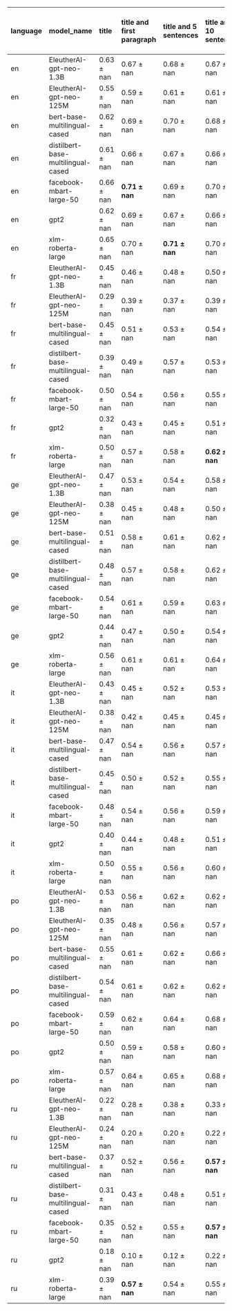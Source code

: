 | language   | model_name                         | title          | title and first paragraph   | title and 5 sentences   | title and 10 sentences   | title and first sentence each paragraph   | raw text           |
|:-----------|:-----------------------------------|:---------------|:----------------------------|:------------------------|:-------------------------|:------------------------------------------|:-------------------|
| en         | EleutherAI-gpt-neo-1.3B            | 0.63 $\pm$ nan | 0.67 $\pm$ nan              | 0.68 $\pm$ nan          | 0.67 $\pm$ nan           | 0.67 $\pm$ nan                            | 0                  |
| en         | EleutherAI-gpt-neo-125M            | 0.55 $\pm$ nan | 0.59 $\pm$ nan              | 0.61 $\pm$ nan          | 0.61 $\pm$ nan           | 0.64 $\pm$ nan                            | 0.66 $\pm$ nan     |
| en         | bert-base-multilingual-cased       | 0.62 $\pm$ nan | 0.69 $\pm$ nan              | 0.70 $\pm$ nan          | 0.68 $\pm$ nan           | 0.68 $\pm$ nan                            | 0.66 $\pm$ nan     |
| en         | distilbert-base-multilingual-cased | 0.61 $\pm$ nan | 0.66 $\pm$ nan              | 0.67 $\pm$ nan          | 0.66 $\pm$ nan           | 0.67 $\pm$ nan                            | 0.66 $\pm$ nan     |
| en         | facebook-mbart-large-50            | 0.66 $\pm$ nan | **0.71 $\pm$ nan**          | 0.69 $\pm$ nan          | 0.70 $\pm$ nan           | 0.70 $\pm$ nan                            | 0.67 $\pm$ nan     |
| en         | gpt2                               | 0.62 $\pm$ nan | 0.69 $\pm$ nan              | 0.67 $\pm$ nan          | 0.66 $\pm$ nan           | 0.69 $\pm$ nan                            | 0.68 $\pm$ nan     |
| en         | xlm-roberta-large                  | 0.65 $\pm$ nan | 0.70 $\pm$ nan              | **0.71 $\pm$ nan**      | 0.70 $\pm$ nan           | 0.69 $\pm$ nan                            | 0.69 $\pm$ nan     |
| fr         | EleutherAI-gpt-neo-1.3B            | 0.45 $\pm$ nan | 0.46 $\pm$ nan              | 0.48 $\pm$ nan          | 0.50 $\pm$ nan           | 0.54 $\pm$ nan                            | 0                  |
| fr         | EleutherAI-gpt-neo-125M            | 0.29 $\pm$ nan | 0.39 $\pm$ nan              | 0.37 $\pm$ nan          | 0.39 $\pm$ nan           | 0.40 $\pm$ nan                            | 0.50 $\pm$ nan     |
| fr         | bert-base-multilingual-cased       | 0.45 $\pm$ nan | 0.51 $\pm$ nan              | 0.53 $\pm$ nan          | 0.54 $\pm$ nan           | 0.59 $\pm$ nan                            | 0.57 $\pm$ nan     |
| fr         | distilbert-base-multilingual-cased | 0.39 $\pm$ nan | 0.49 $\pm$ nan              | 0.57 $\pm$ nan          | 0.53 $\pm$ nan           | 0.51 $\pm$ nan                            | 0.55 $\pm$ nan     |
| fr         | facebook-mbart-large-50            | 0.50 $\pm$ nan | 0.54 $\pm$ nan              | 0.56 $\pm$ nan          | 0.55 $\pm$ nan           | 0.59 $\pm$ nan                            | 0.60 $\pm$ nan     |
| fr         | gpt2                               | 0.32 $\pm$ nan | 0.43 $\pm$ nan              | 0.45 $\pm$ nan          | 0.51 $\pm$ nan           | 0.52 $\pm$ nan                            | 0.51 $\pm$ nan     |
| fr         | xlm-roberta-large                  | 0.50 $\pm$ nan | 0.57 $\pm$ nan              | 0.58 $\pm$ nan          | **0.62 $\pm$ nan**       | 0.58 $\pm$ nan                            | 0.57 $\pm$ nan     |
| ge         | EleutherAI-gpt-neo-1.3B            | 0.47 $\pm$ nan | 0.53 $\pm$ nan              | 0.54 $\pm$ nan          | 0.58 $\pm$ nan           | 0.58 $\pm$ nan                            | 0                  |
| ge         | EleutherAI-gpt-neo-125M            | 0.38 $\pm$ nan | 0.45 $\pm$ nan              | 0.48 $\pm$ nan          | 0.50 $\pm$ nan           | 0.47 $\pm$ nan                            | 0.56 $\pm$ nan     |
| ge         | bert-base-multilingual-cased       | 0.51 $\pm$ nan | 0.58 $\pm$ nan              | 0.61 $\pm$ nan          | 0.62 $\pm$ nan           | 0.59 $\pm$ nan                            | 0.60 $\pm$ nan     |
| ge         | distilbert-base-multilingual-cased | 0.48 $\pm$ nan | 0.57 $\pm$ nan              | 0.58 $\pm$ nan          | 0.62 $\pm$ nan           | 0.58 $\pm$ nan                            | 0.58 $\pm$ nan     |
| ge         | facebook-mbart-large-50            | 0.54 $\pm$ nan | 0.61 $\pm$ nan              | 0.59 $\pm$ nan          | 0.63 $\pm$ nan           | **0.66 $\pm$ nan**                        | **0.66 $\pm$ nan** |
| ge         | gpt2                               | 0.44 $\pm$ nan | 0.47 $\pm$ nan              | 0.50 $\pm$ nan          | 0.54 $\pm$ nan           | 0.52 $\pm$ nan                            | 0.55 $\pm$ nan     |
| ge         | xlm-roberta-large                  | 0.56 $\pm$ nan | 0.61 $\pm$ nan              | 0.61 $\pm$ nan          | 0.64 $\pm$ nan           | 0.63 $\pm$ nan                            | 0.63 $\pm$ nan     |
| it         | EleutherAI-gpt-neo-1.3B            | 0.43 $\pm$ nan | 0.45 $\pm$ nan              | 0.52 $\pm$ nan          | 0.53 $\pm$ nan           | 0.55 $\pm$ nan                            | 0                  |
| it         | EleutherAI-gpt-neo-125M            | 0.38 $\pm$ nan | 0.42 $\pm$ nan              | 0.45 $\pm$ nan          | 0.45 $\pm$ nan           | 0.52 $\pm$ nan                            | 0.49 $\pm$ nan     |
| it         | bert-base-multilingual-cased       | 0.47 $\pm$ nan | 0.54 $\pm$ nan              | 0.56 $\pm$ nan          | 0.57 $\pm$ nan           | 0.56 $\pm$ nan                            | 0.57 $\pm$ nan     |
| it         | distilbert-base-multilingual-cased | 0.45 $\pm$ nan | 0.50 $\pm$ nan              | 0.52 $\pm$ nan          | 0.55 $\pm$ nan           | 0.50 $\pm$ nan                            | 0.55 $\pm$ nan     |
| it         | facebook-mbart-large-50            | 0.48 $\pm$ nan | 0.54 $\pm$ nan              | 0.56 $\pm$ nan          | 0.59 $\pm$ nan           | 0.60 $\pm$ nan                            | **0.64 $\pm$ nan** |
| it         | gpt2                               | 0.40 $\pm$ nan | 0.44 $\pm$ nan              | 0.48 $\pm$ nan          | 0.51 $\pm$ nan           | 0.53 $\pm$ nan                            | 0.55 $\pm$ nan     |
| it         | xlm-roberta-large                  | 0.50 $\pm$ nan | 0.55 $\pm$ nan              | 0.56 $\pm$ nan          | 0.60 $\pm$ nan           | 0.57 $\pm$ nan                            | 0.61 $\pm$ nan     |
| po         | EleutherAI-gpt-neo-1.3B            | 0.53 $\pm$ nan | 0.56 $\pm$ nan              | 0.62 $\pm$ nan          | 0.62 $\pm$ nan           | 0.64 $\pm$ nan                            | 0                  |
| po         | EleutherAI-gpt-neo-125M            | 0.35 $\pm$ nan | 0.48 $\pm$ nan              | 0.56 $\pm$ nan          | 0.57 $\pm$ nan           | 0.57 $\pm$ nan                            | 0.60 $\pm$ nan     |
| po         | bert-base-multilingual-cased       | 0.55 $\pm$ nan | 0.61 $\pm$ nan              | 0.62 $\pm$ nan          | 0.66 $\pm$ nan           | 0.66 $\pm$ nan                            | 0.65 $\pm$ nan     |
| po         | distilbert-base-multilingual-cased | 0.54 $\pm$ nan | 0.61 $\pm$ nan              | 0.62 $\pm$ nan          | 0.62 $\pm$ nan           | 0.61 $\pm$ nan                            | 0.61 $\pm$ nan     |
| po         | facebook-mbart-large-50            | 0.59 $\pm$ nan | 0.62 $\pm$ nan              | 0.64 $\pm$ nan          | 0.68 $\pm$ nan           | 0.67 $\pm$ nan                            | 0.68 $\pm$ nan     |
| po         | gpt2                               | 0.50 $\pm$ nan | 0.59 $\pm$ nan              | 0.58 $\pm$ nan          | 0.60 $\pm$ nan           | 0.57 $\pm$ nan                            | 0.63 $\pm$ nan     |
| po         | xlm-roberta-large                  | 0.57 $\pm$ nan | 0.64 $\pm$ nan              | 0.65 $\pm$ nan          | 0.68 $\pm$ nan           | 0.67 $\pm$ nan                            | **0.69 $\pm$ nan** |
| ru         | EleutherAI-gpt-neo-1.3B            | 0.22 $\pm$ nan | 0.28 $\pm$ nan              | 0.38 $\pm$ nan          | 0.33 $\pm$ nan           | 0.37 $\pm$ nan                            | 0                  |
| ru         | EleutherAI-gpt-neo-125M            | 0.24 $\pm$ nan | 0.20 $\pm$ nan              | 0.20 $\pm$ nan          | 0.22 $\pm$ nan           | 0.16 $\pm$ nan                            | 0.20 $\pm$ nan     |
| ru         | bert-base-multilingual-cased       | 0.37 $\pm$ nan | 0.52 $\pm$ nan              | 0.56 $\pm$ nan          | **0.57 $\pm$ nan**       | 0.54 $\pm$ nan                            | 0.48 $\pm$ nan     |
| ru         | distilbert-base-multilingual-cased | 0.31 $\pm$ nan | 0.43 $\pm$ nan              | 0.48 $\pm$ nan          | 0.51 $\pm$ nan           | 0.45 $\pm$ nan                            | 0.45 $\pm$ nan     |
| ru         | facebook-mbart-large-50            | 0.35 $\pm$ nan | 0.52 $\pm$ nan              | 0.55 $\pm$ nan          | **0.57 $\pm$ nan**       | 0.52 $\pm$ nan                            | 0.53 $\pm$ nan     |
| ru         | gpt2                               | 0.18 $\pm$ nan | 0.10 $\pm$ nan              | 0.12 $\pm$ nan          | 0.22 $\pm$ nan           | 0.18 $\pm$ nan                            | 0.16 $\pm$ nan     |
| ru         | xlm-roberta-large                  | 0.39 $\pm$ nan | **0.57 $\pm$ nan**          | 0.54 $\pm$ nan          | 0.55 $\pm$ nan           | 0.55 $\pm$ nan                            | 0.54 $\pm$ nan     |